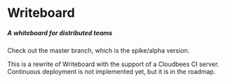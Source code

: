 # Writeboard #
##### A whiteboard for distributed teams #####

Check out the master branch, which is the spike/alpha version.

This is a rewrite of Writeboard with the support of a Cloudbees CI server. Continuous deployment is not implemented yet, but it is in the roadmap.
